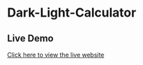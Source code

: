 # Dark-Light-Calculator
## Live Demo

[Click here to view the live website](https://avantiiika25.github.io/Dark-Light-Calculator/)
